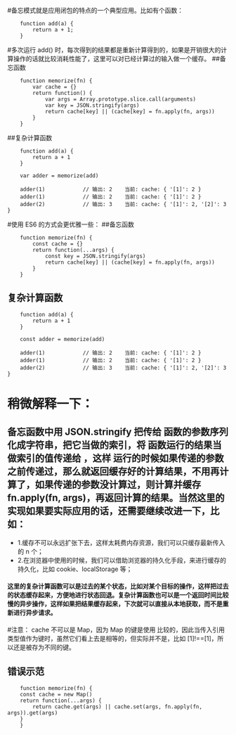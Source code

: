 #备忘模式就是应用闭包的特点的一个典型应用。比如有个函数：
```
    function add(a) {
        return a + 1;
    }
```
#多次运行 add() 时，每次得到的结果都是重新计算得到的，如果是开销很大的计算操作的话就比较消耗性能了，这里可以对已经计算过的输入做一个缓存。
##备忘函数
```
    function memorize(fn) {
        var cache = {}
        return function() {
            var args = Array.prototype.slice.call(arguments)
            var key = JSON.stringify(args)
            return cache[key] || (cache[key] = fn.apply(fn, args))
        }
    }

```
##复杂计算函数
```
    function add(a) {
        return a + 1
    }

    var adder = memorize(add)

    adder(1)            // 输出: 2    当前: cache: { '[1]': 2 }
    adder(1)            // 输出: 2    当前: cache: { '[1]': 2 }
    adder(2)            // 输出: 3    当前: cache: { '[1]': 2, '[2]': 3 }
```

#使用 ES6 的方式会更优雅一些：
##备忘函数 
```
    function memorize(fn) {
        const cache = {}
        return function(...args) {
            const key = JSON.stringify(args)
            return cache[key] || (cache[key] = fn.apply(fn, args))
        }
    }
```
## 复杂计算函数
```
    function add(a) {
        return a + 1
    }

    const adder = memorize(add)

    adder(1)            // 输出: 2    当前: cache: { '[1]': 2 }
    adder(1)            // 输出: 2    当前: cache: { '[1]': 2 }
    adder(2)            // 输出: 3    当前: cache: { '[1]': 2, '[2]': 3 }
```
# 稍微解释一下：
## 备忘函数中用 JSON.stringify 把传给  函数的参数序列化成字符串，把它当做的索引，将 函数运行的结果当做索引的值传递给 ，这样   运行的时候如果传递的参数之前传递过，那么就返回缓存好的计算结果，不用再计算了，如果传递的参数没计算过，则计算并缓存 fn.apply(fn, args)，再返回计算的结果。当然这里的实现如果要实际应用的话，还需要继续改进一下，比如：

- 1.缓存不可以永远扩张下去，这样太耗费内存资源，我们可以只缓存最新传入的 n 个；
- 2.在浏览器中使用的时候，我们可以借助浏览器的持久化手段，来进行缓存的持久化，比如 cookie、localStorage 等；

#### 这里的复杂计算函数可以是过去的某个状态，比如对某个目标的操作，这样把过去的状态缓存起来，方便地进行状态回退。复杂计算函数也可以是一个返回时间比较慢的异步操作，这样如果把结果缓存起来，下次就可以直接从本地获取，而不是重新进行异步请求。
#注意： cache 不可以是 Map，因为 Map 的键是使用  比较的，因此当传入引用类型值作为键时，虽然它们看上去是相等的，但实际并不是，比如 [1]!==[1]，所以还是被存为不同的键。


## 错误示范
```
    function memorize(fn) {        
    const cache = new Map()
    return function(...args) {
        return cache.get(args) || cache.set(args, fn.apply(fn, args)).get(args)
    }
    }
```